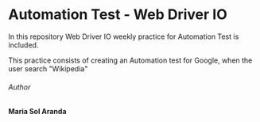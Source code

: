 # Automation Test - Web Driver IO

In this repository Web Driver IO weekly practice for Automation Test is included. 

This practice consists of creating an Automation test for Google, when the user search "Wikipedia"

###### Author
**Maria Sol Aranda**